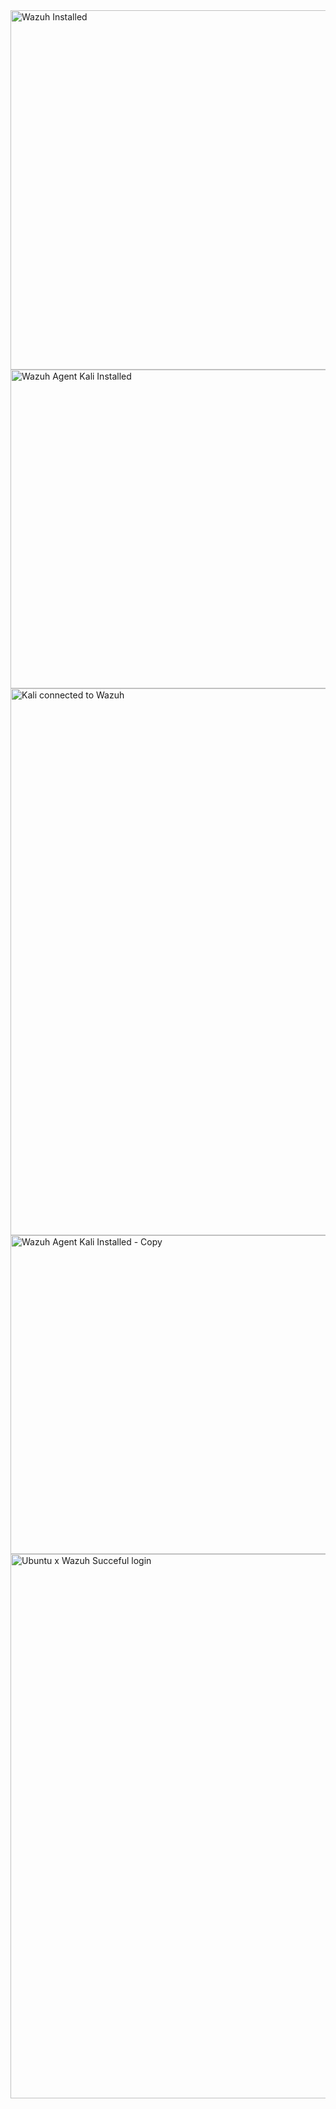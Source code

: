 <img width="815" height="575" alt="Wazuh Installed" src="https://github.com/user-attachments/assets/ea441d0d-5099-4042-96e7-abb6f34b7c44" />

<img width="638" height="510" alt="Wazuh Agent Kali Installed" src="https://github.com/user-attachments/assets/f6b28f01-393e-45d3-821a-bbf8cea76763" />

<img width="1281" height="875" alt="Kali connected  to Wazuh" src="https://github.com/user-attachments/assets/19bdb8b4-438f-4dba-86ac-96c484ea4f88" />

<img width="638" height="510" alt="Wazuh Agent Kali Installed - Copy" src="https://github.com/user-attachments/assets/9099af38-b470-485d-9192-51f9a5ca69c9" />

<img width="1280" height="871" alt="Ubuntu x Wazuh Succeful login" src="https://github.com/user-attachments/assets/73175d9f-b301-497a-b786-f6a09793929c" />

